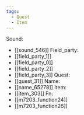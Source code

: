 ```yaml
---
tags:
  - Quest
  - Item
---
```

Sound:
- [[sound_546]]
Field_party:
- [[field_party_1]]
- [[field_party_0]]
- [[field_party_2]]
- [[field_party_3]]
Quest:
- [[quest_31]]
Name:
- [[name_65278]]
Item:
- [[item_303]]
Fn:
- [[m7203_function24]]
- [[m7203_function26]]
